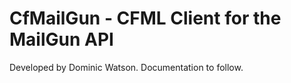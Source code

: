 # CfMailGun - CFML Client for the MailGun API

Developed by Dominic Watson. Documentation to follow.